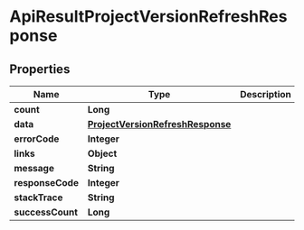 
# ApiResultProjectVersionRefreshResponse

## Properties
Name | Type | Description | Notes
------------ | ------------- | ------------- | -------------
**count** | **Long** |  |  [optional]
**data** | [**ProjectVersionRefreshResponse**](ProjectVersionRefreshResponse.md) |  |  [optional]
**errorCode** | **Integer** |  |  [optional]
**links** | **Object** |  |  [optional]
**message** | **String** |  |  [optional]
**responseCode** | **Integer** |  |  [optional]
**stackTrace** | **String** |  |  [optional]
**successCount** | **Long** |  |  [optional]



